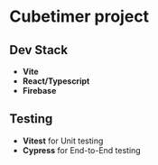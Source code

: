 # Cubetimer project

## Dev Stack

- **Vite**
- **React/Typescript**
- **Firebase**

## Testing

- **Vitest** for Unit testing
- **Cypress** for End-to-End testing
